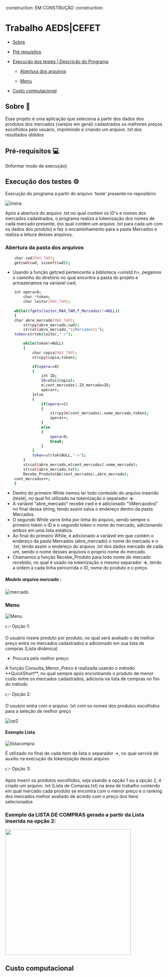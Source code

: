 

<p>:construction: EM CONSTRUÇÃO :construction: <p>


# Trabalho AEDS|CEFET
<!--ts-->
* [Sobre](#Sobre-rockey)

* [Pré requisitos](#Pré-requisitos-computer)

* [Execução dos testes | Descrição do Programa](#Execução-dos-testes-gear)    
	
	* [Abertura dos arquivos](#Abertura-da-pasta-dos-arquivos)

	* [Menu](#Menu) 
 
* [Custo computacional](#Custo-computacional)
 <!--te-->  


## Sobre :rocket: 

  <p>Esse projeto é uma aplicação que seleciona a partir dos dados dos produtos dos mercados (varejos em geral) cadastrados os melhores preços escolhidos pelo usuário, imprimindo e criando um arquivo .txt dos resultados obtidos <p>

## Pré-requisitos :computer:

<p>[Informar modo de execução] <p>

## Execução dos testes :gear:
<p>Execução do programa a partir do arquivo 'teste' presente no repositório<p>

![insira](https://user-images.githubusercontent.com/78819692/131023845-99c5d825-d755-445f-aaaf-d6f2bd08b7f5.png)

<p>Após a abertura do arquivo .txt no qual contém os ID's e nomes dos mercados cadastrados, o programa realiza a tokenização dos nomes de cada mercado presente, (no qual contém um arquivo .txt para cada um com os dados dos produto) e faz o encaminhamento para a pasta Mercados e realiza a leitura desses arquivos.<p>

	
### Abertura da pasta dos arquivos
	
```sh
    char cwd[MAX_TAM];
	getcwd(cwd, sizeof(cwd));
```
- Usando a função getcwd pertencente a biblioteca <unistd.h>, pegamos o caminho do diretório no qual encontra a pasta do projeto e armazenamos na variavel cwd. 
	
```sh
	int opera=0;
    	char *token;
    	char leitor[MAX_TAM];
	
	while((fgets(leitor,MAX_TAM,f_Mercados)!=NULL))
	{
	char abre_mercado[MAX_TAM];
        strcpy(abre_mercado,cwd);
        strcat(abre_mercado,"\\Mercados\\");
	token=strtok(leitor,"->");

        while(token!=NULL)
        {        
            char copia[MAX_TAM];
            strcpy(copia,token);

            if(opera==0)
            {
            	int ID;                
            	ID=atoi(copia);
                m[cont_mercados].ID_mercado=ID;
                opera++;
            }else
            {   
                if(opera==1)
                {
                	strcpy(m[cont_mercados].nome_mercado,token);
                	opera++;
				}
				else
				{
					opera=0;
					break;
				}
            }         
            token=strtok(NULL,"->");
        }		
        strcat(abre_mercado,m[cont_mercados].nome_mercado);
        strcat(abre_mercado,txt);
        Recebe_Produto(&m[cont_mercados],abre_mercado);
	cont_mercados++;	
	}
```  
- Dentro do primeiro While iremos ler todo conteúdo do arquivo inserido (teste), no qual foi utilizado na tokenização o separador **->**.
- A variável "abre_mercado" recebe cwd e é adicionado "\\\Mercaodos\\\" no final dessa string, tendo assim salva o endereço dentro da pasta Mercados.
- O segundo While varre linha por linha do arquivo, sendo sempre o primeiro token o ID e o segundo token o nome do mercado, adicionando ambos em uma lista estática.
- Ao final do primeiro While, é adicionado a variável em que contém o endereço da pasta Mercados (abre_mercado) o nome do mercado e o .txt, tendo assim o endereço do arquivo .txt dos dados mercado de cada um, sendo o nome desses arquivos o proprio nome do mercado.
- Chamamos a função Recebe_Produto para todo nome de mercado recebido, no qual é usado na tokenização o mesmo separador **->**, tendo a ordem a cada linha percorrida o ID, nome do produto e o preço.
##### Modelo arquivo mercado :
![mercado](https://user-images.githubusercontent.com/78819692/131039101-6015c913-34d5-4353-8431-84b1d131f9e9.png)


	
### Menu 

![Menu](https://user-images.githubusercontent.com/78819692/131042136-760cca43-21f5-4084-a0d6-8f1ee5d4e029.png)

:point_right: Opção 1:
	
<p>O usuário insere produto por produto, no qual será avaliado o de melhor preço entre os mercados cadastrados e adicionado em sua lista de compras (Lista dinâmica)<p>
	
- Procura pelo melhor preço:
<p>A função Consulta_Menor_Preco é realizada usando o método **QuickShort**, no qual sempre após encontrando o produto de menor custo entre os mercados cadastrados, adiciona na lista de compras no fim do método<p>
	
:point_right: Opção 2:
	
<p>O usuário entra com o arquivo .txt com os nomes dos produtos escolhidos para a seleção de melhor preço <p>
	
![op2](https://user-images.githubusercontent.com/78819692/131122060-23e9a0e6-e378-4dc0-8fb9-a1094c3d9b5a.png)
	
#### Exemplo Lista 
	
![listacompra](https://user-images.githubusercontent.com/78819692/131122233-194ddf01-169f-4094-847a-0ac6f75f861b.png)
	
<p>É utilizado no final de cada item da lista o separador ->, no qual servirá de auxilio na execução da tokenização desse arquivo<p>
	
:point_right: Opção 3:
	
<p>Após inserir os produtos escolhidos, seja usando a opção 1 ou a opção 2, é criado um arquivo .txt (Lista de Compras.txt) na área de trabalho contendo em qual mercado cada produto se encontra com o menor preço e o ranking dos mercados melhor avaliado de acordo com o preço dos itens selecionados<p>
	
### Exemplo da LISTA DE COMPRAS gerado a partir da Lista inserida na opção 2:
	

<img src="https://user-images.githubusercontent.com/78819692/131125390-f90bbe4a-5bf2-4c56-b9f4-7cdd84f7dbe9.png" width="400">
	
## Custo computacional
	
